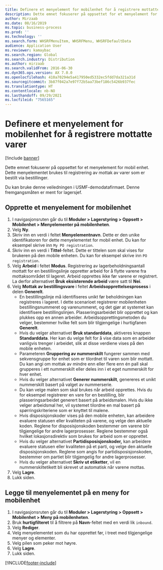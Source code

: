 ```yaml
---
title: Definere et menyelement for mobilenhet for å registrere mottatte varer
description: Dette emnet fokuserer på oppsettet for et menyelement for mobil enhet.
author: Mirzaab
ms.date: 08/16/2019
ms.topic: business-process
ms.prod: ''
ms.technology: ''
ms.search.form: WHSRFMenuItem, WHSRFMenu, WHSRFDefaultData
audience: Application User
ms.reviewer: kamaybac
ms.search.region: Global
ms.search.industry: Distribution
ms.author: mirzaab
ms.search.validFrom: 2016-06-30
ms.dyn365.ops.version: AX 7.0.0
ms.openlocfilehash: 410a70294e5a417950ed5332ec5fdd7da321a31d
ms.sourcegitcommit: 3b87f042a7e97f72b5aa73bef186c5426b937fec
ms.translationtype: HT
ms.contentlocale: nb-NO
ms.lasthandoff: 09/29/2021
ms.locfileid: "7565165"
---
```

# <a name="set-up-a-mobile-device-menu-item-to-register-received-items"></a>Definere et menyelement for mobilenhet for å registrere mottatte varer

[!include [banner](../../includes/banner.md)]

Dette emnet fokuserer på oppsettet for et menyelement for mobil enhet. Dette menyelementet brukes til registrering av mottak av varer som er bestilt via bestillinger. 

Du kan bruke denne veiledningen i USMF-demodatafirmaet. Denne fremgangsmåten er ment for lagersjef.


## <a name="create-a-mobile-device-menu-item"></a>Opprette et menyelement for mobilenhet
1. I navigasjonsruten går du til **Moduler > Lagerstyring > Oppsett > Mobilenhet > Menyelementer på mobilenheten**.
2. Velg **Ny**.
3. Skriv inn en verdi i feltet **Menyelementnavn**. Dette er den unike identifikatoren for dette menyelementet for mobil enhet. Du kan for eksempel skrive inn `My PO registration`.  
4. Skriv inn en verdi i **Tittel**-feltet. Dette er tittelen som skal vises for brukeren på den mobile enheten. Du kan for eksempel skrive inn `PO registration`.  
5. Velg **Arbeid** i feltet **Modus**. Registrering av lagerbeholdningsantall mottatt for en bestillingslinje oppretter arbeid for å flytte varene fra mottaksområdet til lageret. Arbeid opprettes ikke før varene er registrert. La derfor alternativet **Bruk eksisterende arbeid** være satt til **Nei**.
6. Velg **Mottak av bestillingsvare** i feltet **Arbeidsopprettelsesprosess** i delen **Generelt**.
    - En bestillingslinje må identifiseres unikt før beholdningen kan registreres i lageret. I dette scenarioet registrerer mobilenheten bestillingsnummeret og varenummeret, og det gjør at systemet kan identifisere bestillingslinjen. Plasseringsarbeidet blir opprettet og kan plukkes opp en annen arbeider. Arbeidsopprettingsmetoden du velger, bestemmer hvilke felt som blir tilgjengelige i hurtigfanen **Generelt**.  
    - Hvis du velger alternativet **Bruk standarddata**, aktiveres knappen **Standarddata**. Her kan du velge felt for å vise data som en arbeider vanligvis trenger i arbeidet, slik at disse verdiene vises på den mobile enheten.  
    - Parameteren **Gruppering av nummerskilt** fungerer sammen med sekvensgruppe for enhet som er tilordnet til varen som blir mottatt. Du kan angi om mottak av mindre enn eller flere enn én pall skal grupperes i ett nummerskilt eller deles inn i et eget nummerskilt for hver enhet.  
    - Hvis du velger alternativet **Generer nummerskilt**, genereres et unikt nummerskilt basert på valget av nummerserie.  
    - Du kan velge malen som skal brukes når arbeid opprettes. Hvis du for eksempel registrerer en vare for en bestilling, blir plasseringsarbeidet generert basert på arbeidsmalen. Hvis du ikke velger arbeidsmal her, vil systemet tilordne en mal basert på spørringskriteriene som er knyttet til malene.  
    - Hvis disposisjonskoder vises på den mobile enheten, kan arbeidere evaluere statusen eller kvaliteten på varene, og velge den aktuelle koden. Reglene for disposisjonskoden bestemmer om varene blir tilgjengelige for andre lagerprosesser. Reglene bestemmer også hvilket lokasjonsdirektiv som brukes for arbeid som er opprettet.   
    - Hvis du velger alternativet **Partidisposisjonskoder,** kan arbeidere evaluere statusen eller kvaliteten på et parti, og velge den aktuelle disposisjonskoden. Reglene som angis for partidisposisjonskoden, bestemmer om partiet blir tilgjengelig for andre lagerprosesser.  
    - Hvis du velger alternativet **Skriv ut etiketter**, vil en nummerskiltetikett bli skrevet ut automatisk når varene mottas.  
7. Velg **Lagre**.
8. Lukk siden.

## <a name="add-the-menu-item-to-a-mobile-device-menu"></a>Legge til menyelementet på en meny for mobilenhet
1. I navigasjonsruten går du til **Moduler > Lagerstyring > Oppsett > Mobilenhet > Meny på mobilenheten**.
2. Bruk **hurtigfilteret** til å filtrere på **Navn**-feltet med en verdi lik `inbound`.
3. Velg **Rediger**.
4. Velg menyelementet som du har opprettet før, i treet med tilgjengelige menyer og elementer.
5. Velg pilen som peker mot høyre.
6. Velg **Lagre**.
7. Lukk siden.



[!INCLUDE[footer-include](../../../includes/footer-banner.md)]